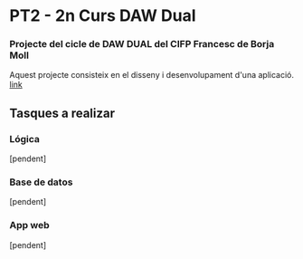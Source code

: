# PT2 - 2n Curs DAW Dual

### Projecte del cicle de DAW DUAL del CIFP Francesc de Borja Moll

Aquest projecte consisteix en el disseny i desenvolupament d'una aplicació. 
[link](http://www.programmemiro.fr/miro-in-cube/es/)

## Tasques a realizar

### Lógica

[pendent]

### Base de datos

[pendent]

### App web

[pendent]
